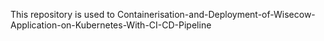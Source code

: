 This repository is used to Containerisation-and-Deployment-of-Wisecow-Application-on-Kubernetes-With-CI-CD-Pipeline
